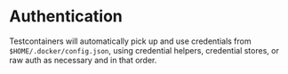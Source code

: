 # Authentication

Testcontainers will automatically pick up and use credentials from `$HOME/.docker/config.json`, using
credential helpers, credential stores, or raw auth as necessary and in that order.